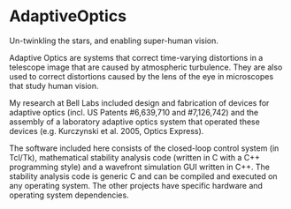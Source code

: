 # AdaptiveOptics
Un-twinkling the stars, and enabling super-human vision.

Adaptive Optics are systems that correct time-varying distortions in a telescope image that are caused by atmospheric turbulence.  They are also used to correct distortions caused by the lens of the eye in microscopes that study human vision.

My research at Bell Labs included design and fabrication of devices for adaptive optics (incl. US Patents #6,639,710 and #7,126,742) and the assembly of a laboratory adaptive optics system that operated these devices (e.g. Kurczynski et al. 2005, Optics Express).

The software included here consists of the closed-loop control system (in Tcl/Tk), mathematical stability analysis code (written in C with a C++ programming style) and a wavefront simulation GUI written in C++.  The stability analysis code is generic C and can be compiled and executed on any operating system.  The other projects have specific hardware and operating system dependencies.



